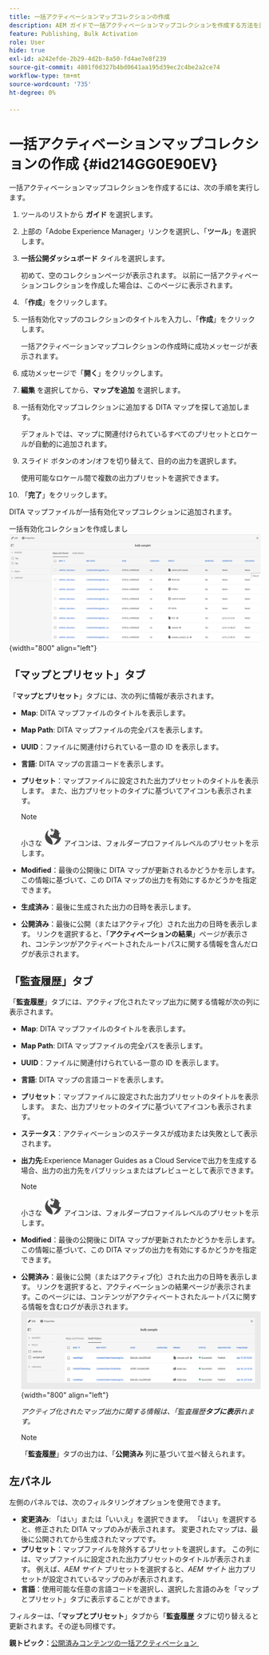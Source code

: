 ```yaml
---
title: 一括アクティベーションマップコレクションの作成
description: AEM ガイドで一括アクティベーションマップコレクションを作成する方法を説明します。
feature: Publishing, Bulk Activation
role: User
hide: true
exl-id: a242efde-2b29-4d2b-8a50-fd4ae7e8f239
source-git-commit: 4801f0d327b4bd0641aa195d39ec2c4be2a2ce74
workflow-type: tm+mt
source-wordcount: '735'
ht-degree: 0%

---
```


# 一括アクティベーションマップコレクションの作成 {#id214GG0E90EV}

一括アクティベーションマップコレクションを作成するには、次の手順を実行します。

1. ツールのリストから **ガイド** を選択します。

1. 上部の「Adobe Experience Manager」リンクを選択し、「**ツール**」を選択します。

1. **一括公開ダッシュボード** タイルを選択します。

   初めて、空のコレクションページが表示されます。 以前に一括アクティベーションコレクションを作成した場合は、このページに表示されます。

1. 「**作成**」をクリックします。

1. 一括有効化マップのコレクションのタイトルを入力し、「**作成**」をクリックします。

   一括アクティベーションマップコレクションの作成時に成功メッセージが表示されます。

1. 成功メッセージで「**開く**」をクリックします。

1. **編集** を選択してから、**マップを追加** を選択します。

1. 一括有効化マップコレクションに追加する DITA マップを探して追加します。

   デフォルトでは、マップに関連付けられているすべてのプリセットとロケールが自動的に追加されます。

1. スライド ボタンのオン/オフを切り替えて、目的の出力を選択します。

   使用可能なロケール間で複数の出力プリセットを選択できます。

1. 「**完了**」をクリックします。

DITA マップファイルが一括有効化マップコレクションに追加されます。

一括有効化コレクションを作成しまし ![](images/bulk-activation-collection-created.png){width="800" align="left"}

## 「マップとプリセット」タブ

「**マップとプリセット**」タブには、次の列に情報が表示されます。

- **Map**: DITA マップファイルのタイトルを表示します。
- **Map Path**: DITA マップファイルの完全パスを表示します。

- **UUID**：ファイルに関連付けられている一意の ID を表示します。

- **言語**: DITA マップの言語コードを表示します。
- **プリセット**：マップファイルに設定された出力プリセットのタイトルを表示します。 また、出力プリセットのタイプに基づいてアイコンも表示されます。

  >[!NOTE]
  >
  > 小さな ![](images/global-preset-icon.svg) アイコンは、フォルダープロファイルレベルのプリセットを示します。

- **Modified**：最後の公開後に DITA マップが更新されるかどうかを示します。 この情報に基づいて、この DITA マップの出力を有効にするかどうかを指定できます。
- **生成済み**：最後に生成された出力の日時を表示します。
- **公開済み**：最後に公開（またはアクティブ化）された出力の日時を表示します。 リンクを選択すると、「**アクティベーションの結果**」ページが表示され、コンテンツがアクティベートされたルートパスに関する情報を含んだログが表示されます。

## 「監査履歴」タブ

「**監査履歴**」タブには、アクティブ化されたマップ出力に関する情報が次の列に表示されます。
- **Map**: DITA マップファイルのタイトルを表示します。
- **Map Path**: DITA マップファイルの完全パスを表示します。
- **UUID**：ファイルに関連付けられている一意の ID を表示します。
- **言語**: DITA マップの言語コードを表示します。
- **プリセット**：マップファイルに設定された出力プリセットのタイトルを表示します。 また、出力プリセットのタイプに基づいてアイコンも表示されます。
- **ステータス**：アクティベーションのステータスが成功または失敗として表示されます。
- **出力先**:Experience Manager Guides as a Cloud Serviceで出力を生成する場合、出力の出力先をパブリッシュまたはプレビューとして表示できます。

  >[!NOTE]
  >
  > 小さな ![](images/global-preset-icon.svg) アイコンは、フォルダープロファイルレベルのプリセットを示します。

- **Modified**：最後の公開後に DITA マップが更新されたかどうかを示します。 この情報に基づいて、この DITA マップの出力を有効にするかどうかを指定できます。
- **公開済み**：最後に公開（またはアクティブ化）された出力の日時を表示します。 リンクを選択すると、アクティベーションの結果ページが表示されます。このページには、コンテンツがアクティベートされたルートパスに関する情報を含むログが表示されます。
  ![&#x200B; 作成された一括アクティベーションコレクションの「監査履歴」タブ &#x200B;](images/bulk-collection-audit-history.png){width="800" align="left"}

  *アクティブ化されたマップ出力に関する情報は、「監査履歴&#x200B;**タブに表示**&#x200B;れます。*


  >[!NOTE]
  >
  > 「**監査履歴**」タブの出力は、「**公開済み** 列に基づいて並べ替えられます。



## 左パネル

左側のパネルでは、次のフィルタリングオプションを使用できます。

- **変更済み**: 「はい」または「いいえ」を選択できます。 「はい」を選択すると、修正された DITA マップのみが表示されます。 変更されたマップは、最後に公開されてから生成されたマップです。
- **プリセット**：マップファイルを除外するプリセットを選択します。 この列には、マップファイルに設定された出力プリセットのタイトルが表示されます。 例えば、*AEM サイト* プリセットを選択すると、*AEM サイト* 出力プリセットが設定されているマップのみが表示されます。
- **言語**：使用可能な任意の言語コードを選択し、選択した言語のみを「マップとプリセット」タブに表示することができます。

フィルターは、「**マップとプリセット**」タブから「**監査履歴** タブに切り替えると更新されます。その逆も同様です。

**親トピック：**&#x200B;[&#x200B; 公開済みコンテンツの一括アクティベーション &#x200B;](conf-bulk-activation.md)
